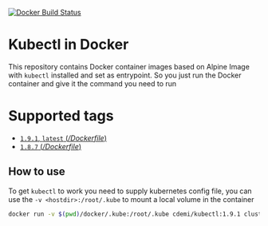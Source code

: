 [![Docker Build Status](https://img.shields.io/docker/build/cdemi/kubectl.svg)](https://hub.docker.com/r/cdemi/kubectl/)

Kubectl in Docker
===

This repository contains Docker container images based on Alpine Image with `kubectl` installed and set as entrypoint. So you just run the Docker container and give it the command you need to run

# Supported tags
- [`1.9.1`, `latest` (*/Dockerfile*)](https://github.com/cdemi/docker-kubectl/blob/v1.9.1/Dockerfile)
- [`1.8.7` (*/Dockerfile*)](https://github.com/cdemi/docker-kubectl/blob/v1.8.7/Dockerfile)

## How to use
To get `kubectl` to work you need to supply kubernetes config file, you can use the `-v <hostdir>:/root/.kube` to mount a local volume in the container
```sh
docker run -v $(pwd)/docker/.kube:/root/.kube cdemi/kubectl:1.9.1 cluster-info
```
